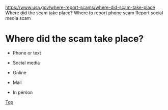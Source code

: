 

https://www.usa.gov/where-report-scams/where-did-scam-take-place
Where did the scam take place?
Where to report phone scam
Report social media scam

# Where did the scam take place?

- Phone or text

- Social media

- Online

- Mail

- In person

[Top](#main-content)
